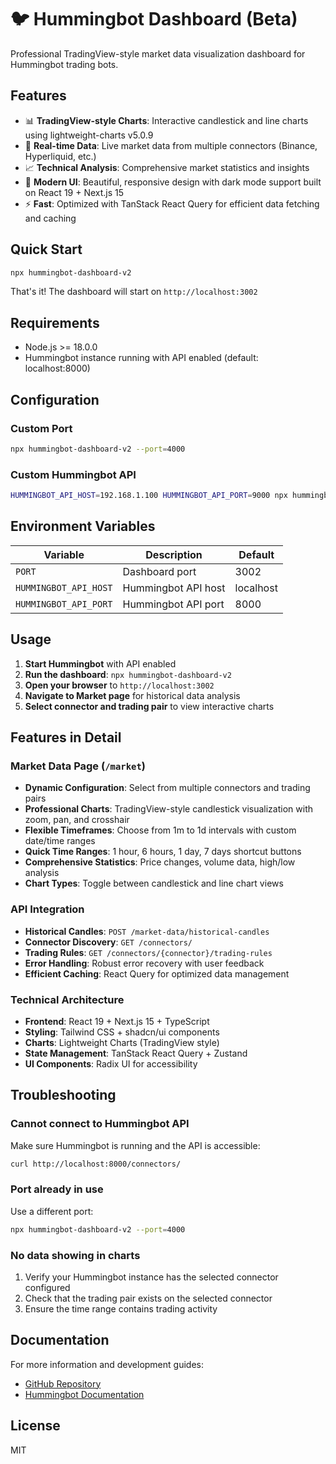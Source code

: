 # 🐦 Hummingbot Dashboard (Beta)

Professional TradingView-style market data visualization dashboard for Hummingbot trading bots.

## Features

- 📊 **TradingView-style Charts**: Interactive candlestick and line charts using lightweight-charts v5.0.9
- 🔄 **Real-time Data**: Live market data from multiple connectors (Binance, Hyperliquid, etc.)
- 📈 **Technical Analysis**: Comprehensive market statistics and insights
- 🎨 **Modern UI**: Beautiful, responsive design with dark mode support built on React 19 + Next.js 15
- ⚡ **Fast**: Optimized with TanStack React Query for efficient data fetching and caching

## Quick Start

```bash
npx hummingbot-dashboard-v2
```

That's it! The dashboard will start on `http://localhost:3002`

## Requirements

- Node.js >= 18.0.0
- Hummingbot instance running with API enabled (default: localhost:8000)

## Configuration

### Custom Port

```bash
npx hummingbot-dashboard-v2 --port=4000
```

### Custom Hummingbot API

```bash
HUMMINGBOT_API_HOST=192.168.1.100 HUMMINGBOT_API_PORT=9000 npx hummingbot-dashboard-v2
```

## Environment Variables

| Variable | Description | Default |
|----------|-------------|---------|
| `PORT` | Dashboard port | 3002 |
| `HUMMINGBOT_API_HOST` | Hummingbot API host | localhost |
| `HUMMINGBOT_API_PORT` | Hummingbot API port | 8000 |

## Usage

1. **Start Hummingbot** with API enabled
2. **Run the dashboard**: `npx hummingbot-dashboard-v2`
3. **Open your browser** to `http://localhost:3002`
4. **Navigate to Market page** for historical data analysis
5. **Select connector and trading pair** to view interactive charts

## Features in Detail

### Market Data Page (`/market`)
- **Dynamic Configuration**: Select from multiple connectors and trading pairs
- **Professional Charts**: TradingView-style candlestick visualization with zoom, pan, and crosshair
- **Flexible Timeframes**: Choose from 1m to 1d intervals with custom date/time ranges
- **Quick Time Ranges**: 1 hour, 6 hours, 1 day, 7 days shortcut buttons
- **Comprehensive Statistics**: Price changes, volume data, high/low analysis
- **Chart Types**: Toggle between candlestick and line chart views

### API Integration
- **Historical Candles**: `POST /market-data/historical-candles`
- **Connector Discovery**: `GET /connectors/`
- **Trading Rules**: `GET /connectors/{connector}/trading-rules`
- **Error Handling**: Robust error recovery with user feedback
- **Efficient Caching**: React Query for optimized data management

### Technical Architecture
- **Frontend**: React 19 + Next.js 15 + TypeScript
- **Styling**: Tailwind CSS + shadcn/ui components
- **Charts**: Lightweight Charts (TradingView style)
- **State Management**: TanStack React Query + Zustand
- **UI Components**: Radix UI for accessibility

## Troubleshooting

### Cannot connect to Hummingbot API
Make sure Hummingbot is running and the API is accessible:
```bash
curl http://localhost:8000/connectors/
```

### Port already in use
Use a different port:
```bash
npx hummingbot-dashboard-v2 --port=4000
```

### No data showing in charts
1. Verify your Hummingbot instance has the selected connector configured
2. Check that the trading pair exists on the selected connector
3. Ensure the time range contains trading activity

## Documentation

For more information and development guides:
- [GitHub Repository](https://github.com/hummingbot/dashboard)
- [Hummingbot Documentation](https://docs.hummingbot.org/)

## License

MIT